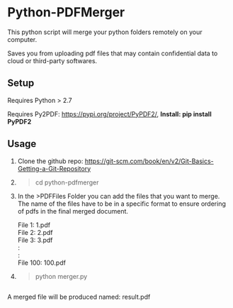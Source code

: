 
# Python-PDFMerger

This python script will merge your python folders remotely on your computer.

Saves you from uploading pdf files that may contain confidential data to cloud or third-party softwares.

## Setup

Requires Python > 2.7

Requires Py2PDF: https://pypi.org/project/PyPDF2/, **Install: pip install PyPDF2**

## Usage

1. Clone the github repo: https://git-scm.com/book/en/v2/Git-Basics-Getting-a-Git-Repository

2. > cd python-pdfmerger

3. In the >PDFFiles Folder you can add the files that you want to merge. The name of the files have to be in a specific format to ensure ordering of pdfs in the final merged document.

    File 1: 1.pdf<br>
    File 2: 2.pdf<br>
    File 3: 3.pdf<br>
    :<br>
    :<br>
    File 100: 100.pdf

4. > python merger.py

## 

A merged file will be produced named: result.pdf 
